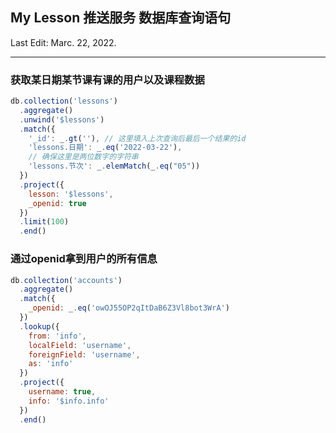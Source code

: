 ## My Lesson 推送服务 数据库查询语句
Last Edit: Marc. 22, 2022.

---

### 获取某日期某节课有课的用户以及课程数据
```js
db.collection('lessons')
  .aggregate()
  .unwind('$lessons')
  .match({
    '_id': _.gt(''), // 这里填入上次查询后最后一个结果的id
    'lessons.日期': _.eq('2022-03-22'),
    // 确保这里是两位数字的字符串
    'lessons.节次': _.elemMatch(_.eq("05"))
  })
  .project({
    lesson: '$lessons',
    _openid: true
  })
  .limit(100)
  .end()
```


### 通过openid拿到用户的所有信息
```js
db.collection('accounts')
  .aggregate()
  .match({
    _openid: _.eq('owOJ55OP2qItDaB6Z3Vl8bot3WrA')
  })
  .lookup({
    from: 'info',
    localField: 'username',
    foreignField: 'username',
    as: 'info'
  })
  .project({
    username: true,
    info: '$info.info'
  })
  .end()
```

